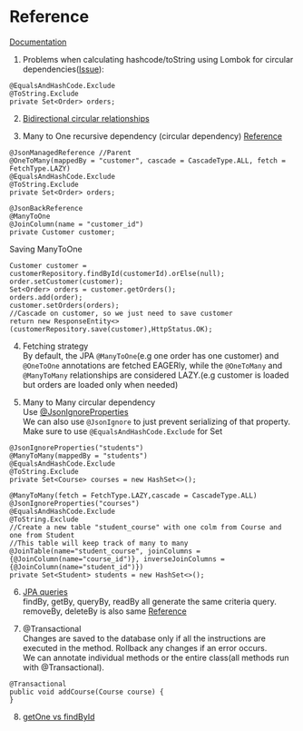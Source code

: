 # Reference

[Documentation](https://docs.jboss.org/hibernate/orm/5.1/userguide/html_single/Hibernate_User_Guide.html#associations-many-to-one)

1. Problems when calculating hashcode/toString using Lombok for circular dependencies([Issue](https://github.com/projectlombok/lombok/issues/1007)): 
```
@EqualsAndHashCode.Exclude
@ToString.Exclude
private Set<Order> orders;
```

2. [Bidirectional circular relationships](https://www.baeldung.com/jackson-bidirectional-relationships-and-infinite-recursion)

3. Many to One recursive dependency (circular dependency) [Reference](http://springquay.blogspot.com/2016/01/new-approach-to-solve-json-recursive.html)
```
@JsonManagedReference //Parent
@OneToMany(mappedBy = "customer", cascade = CascadeType.ALL, fetch = FetchType.LAZY)
@EqualsAndHashCode.Exclude
@ToString.Exclude
private Set<Order> orders;
```
```
@JsonBackReference
@ManyToOne
@JoinColumn(name = "customer_id")
private Customer customer;
```
Saving ManyToOne
```
Customer customer = customerRepository.findById(customerId).orElse(null);
order.setCustomer(customer);
Set<Order> orders = customer.getOrders();
orders.add(order);
customer.setOrders(orders);
//Cascade on customer, so we just need to save customer
return new ResponseEntity<>(customerRepository.save(customer),HttpStatus.OK);
```
4. Fetching strategy <br/>
By default, the JPA ```@ManyToOne```(e.g one order has one customer) and ```@OneToOne``` annotations are fetched EAGERly, while the ```@OneToMany``` and ```@ManyToMany``` relationships are considered LAZY.(e.g customer is loaded but orders are loaded only when needed)

5. Many to Many circular dependency </br>
Use [@JsonIgnoreProperties](https://stackoverflow.com/a/60176449/12021132) </br>
We can also use ```@JsonIgnore``` to just prevent serializing of that property. </br>
Make sure to use ```@EqualsAndHashCode.Exclude``` for Set
```
@JsonIgnoreProperties("students")
@ManyToMany(mappedBy = "students")
@EqualsAndHashCode.Exclude
@ToString.Exclude
private Set<Course> courses = new HashSet<>();
```
```
@ManyToMany(fetch = FetchType.LAZY,cascade = CascadeType.ALL)
@JsonIgnoreProperties("courses")
@EqualsAndHashCode.Exclude
@ToString.Exclude
//Create a new table "student_course" with one colm from Course and one from Student
//This table will keep track of many to many
@JoinTable(name="student_course", joinColumns = {@JoinColumn(name="course_id")}, inverseJoinColumns = {@JoinColumn(name="student_id")})
private Set<Student> students = new HashSet<>();
```
6. [JPA queries](https://docs.spring.io/spring-data/jpa/docs/current/reference/html/#jpa.query-methods.query-creation)</br>
findBy, getBy, queryBy, readBy all generate the same criteria query. removeBy, deleteBy is also same [Reference](https://stackoverflow.com/questions/39869707/what-is-the-difference-between-query-methods-find-by-read-by-query-by-and-get)

7. @Transactional</br>
 Changes are saved to the database only if all the instructions are executed in the method. Rollback any changes if an error occurs.</br>
 We can annotate individual methods or the entire class(all methods run with @Transactional).
```
@Transactional
public void addCourse(Course course) {
}
```
8. [getOne vs findById](https://www.javacodemonk.com/difference-between-getone-and-findbyid-in-spring-data-jpa-3a96c3ff)

